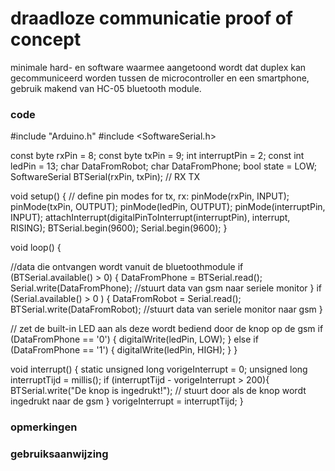# draadloze communicatie proof of concept
minimale hard- en software waarmee aangetoond wordt dat duplex kan gecommuniceerd worden tussen de microcontroller en een smartphone, gebruik makend van HC-05 bluetooth module. 
<br />
### code
#include "Arduino.h"
#include <SoftwareSerial.h>
 
const byte rxPin = 8;
const byte txPin = 9;
int interruptPin = 2;
const int ledPin = 13;
char DataFromRobot;
char DataFromPhone;
bool state = LOW;
SoftwareSerial BTSerial(rxPin, txPin); // RX TX
 
void setup() {
// define pin modes for tx, rx:
pinMode(rxPin, INPUT);
pinMode(txPin, OUTPUT);
pinMode(ledPin, OUTPUT);
pinMode(interruptPin, INPUT);
attachInterrupt(digitalPinToInterrupt(interruptPin), interrupt, RISING);
BTSerial.begin(9600);
Serial.begin(9600);
}
 
void loop() {

//data die ontvangen wordt vanuit de bluetoothmodule
if (BTSerial.available() > 0) {
  DataFromPhone = BTSerial.read();
  Serial.write(DataFromPhone); //stuurt data van gsm naar seriele monitor
}
if (Serial.available() > 0 ) {
  DataFromRobot = Serial.read();
  BTSerial.write(DataFromRobot); //stuurt data van seriele monitor naar gsm
}
  
  // zet de built-in LED aan als deze wordt bediend door de knop op de gsm
  if (DataFromPhone == '0') {
    digitalWrite(ledPin, LOW);
  }
  else if (DataFromPhone == '1') {
    digitalWrite(ledPin, HIGH);
  }
}

void interrupt() {
 static unsigned long vorigeInterrupt = 0;
 unsigned long interruptTijd = millis();
 if (interruptTijd - vorigeInterrupt > 200){
 BTSerial.write("De knop is ingedrukt!"); // stuurt door als de knop wordt ingedrukt naar de gsm
 }
 vorigeInterrupt = interruptTijd;
}

### opmerkingen

### gebruiksaanwijzing

